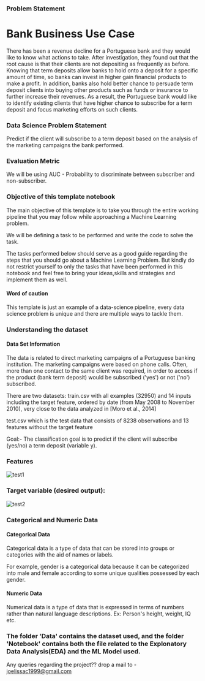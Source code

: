 ### Problem Statement
# Bank Business Use Case
There has been a revenue decline for a Portuguese bank and they would like to know what actions to take. After investigation, they found out that the root cause is that their clients are not depositing as frequently as before. Knowing that term deposits allow banks to hold onto a deposit for a specific amount of time, so banks can invest in higher gain financial products to make a profit. In addition, banks also hold better chance to persuade term deposit clients into buying other products such as funds or insurance to further increase their revenues. As a result, the Portuguese bank would like to identify existing clients that have higher chance to subscribe for a term deposit and focus marketing efforts on such clients.

### Data Science Problem Statement
Predict if the client will subscribe to a term deposit based on the analysis of the marketing campaigns the bank performed.

### Evaluation Metric
We will be using AUC - Probability to discriminate between subscriber and non-subscriber.

### Objective of this template notebook
The main objective of this template is to take you through the entire working pipeline that you may follow while approaching a Machine Learning problem.

We will be defining a task to be performed and write the code to solve the task.

The tasks performed below should serve as a good guide regarding the steps that you should go about a Machine Learning Problem. But kindly do not restrict yourself to only the tasks that have been performed in this notebook and feel free to bring your ideas,skills and strategies and implement them as well.

#### Word of caution
This template is just an example of a data-science pipeline, every data science problem is unique and there are multiple ways to tackle them.

### Understanding the dataset
#### Data Set Information

The data is related to direct marketing campaigns of a Portuguese banking institution. The marketing campaigns were based on phone calls. Often, more than one contact to the same client was required, in order to access if the product (bank term deposit) would be subscribed ('yes') or not ('no') subscribed.

There are two datasets: train.csv with all examples (32950) and 14 inputs including the target feature, ordered by date (from May 2008 to November 2010), very close to the data analyzed in [Moro et al., 2014]

test.csv which is the test data that consists of 8238 observations and 13 features without the target feature

Goal:- The classification goal is to predict if the client will subscribe (yes/no) a term deposit (variable y).

### Features

![test1](https://user-images.githubusercontent.com/64673748/97472931-65ce9100-1970-11eb-8741-8342bf00f3eb.png)

### Target variable (desired output):

![test2](https://user-images.githubusercontent.com/64673748/97472953-69faae80-1970-11eb-91ec-d2d629d22972.png)

### Categorical and Numeric Data
#### Categorical Data
Categorical data is a type of data that can be stored into groups or categories with the aid of names or labels.

For example, gender is a categorical data because it can be categorized into male and female according to some unique qualities possessed by each gender.

#### Numeric Data
Numerical data is a type of data that is expressed in terms of numbers rather than natural language descriptions. Ex: Person's height, weight, IQ etc.


### The folder 'Data' contains the dataset used, and the folder 'Notebook' contains both the file related to the Explonatory Data Analysis(EDA) and the ML Model used.

Any queries regarding the project?? drop a mail to - joelissac1999@gmail.com
